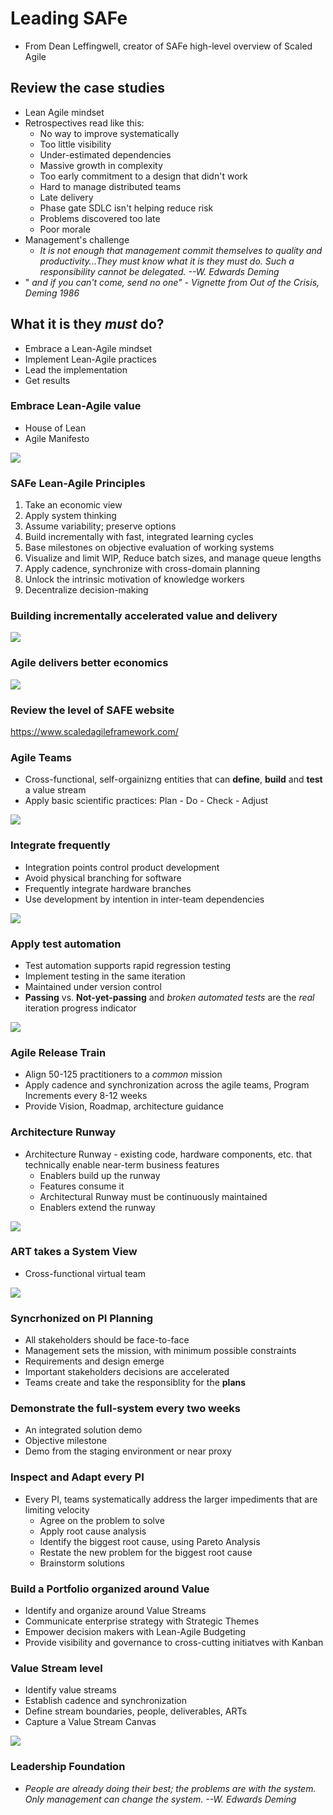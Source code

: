 # Leading SAFe 
+ From Dean Leffingwell, creator of SAFe high-level overview of Scaled Agile

## Review the case studies
+ Lean Agile mindset
+ Retrospectives read like this:
    + No way to improve systematically
    + Too little visibility
    + Under-estimated dependencies
    + Massive growth in complexity
    + Too early commitment to a design that didn't work
    + Hard to manage distributed teams
    + Late delivery
    + Phase gate SDLC isn't helping reduce risk
    + Problems discovered too late
    + Poor morale
+ Management's challenge
    + _It is not enough that management commit themselves to quality and productivity...They must know what it is they must do. Such a responsibility cannot be delegated._
    _--W. Edwards Deming_
+ " _and if you can't come, send no one" - Vignette from Out of the Crisis, Deming 1986_

## What it is they _must_ do?
+ Embrace a Lean-Agile mindset
+ Implement Lean-Agile practices
+ Lead the implementation
+ Get results

### Embrace Lean-Agile value
+ House of Lean
+ Agile Manifesto   

![](images/houseLean.PNG)

### SAFe Lean-Agile Principles
1. Take an economic view
1. Apply system thinking
1. Assume variability; preserve options
1. Build incrementally with fast, integrated learning cycles
1. Base milestones on objective evaluation of working systems
1. Visualize and limit WIP, Reduce batch sizes, and manage queue lengths
1. Apply cadence, synchronize with cross-domain planning
1. Unlock the intrinsic motivation of knowledge workers
1. Decentralize decision-making

### Building incrementally accelerated value and delivery
![](images/building.PNG)

### Agile delivers better economics 
![](images/economics.PNG)

### Review the level of SAFE website
https://www.scaledagileframework.com/

### Agile Teams
+ Cross-functional, self-orgainizng entities that can **define**, **build** and **test** a value stream
+ Apply basic scientific practices: Plan - Do - Check - Adjust   

![](images/agileteam.PNG)

### Integrate frequently
+ Integration points control product development
+ Avoid physical branching for software
+ Frequently integrate hardware branches
+ Use development by intention in inter-team dependencies

![](images/integrate.PNG)

### Apply test automation
+ Test automation supports rapid regression testing
+ Implement testing in the same iteration
+ Maintained under version control
+ **Passing** vs. **Not-yet-passing** and *broken automated tests* are the *real* iteration progress indicator   

![](images/test.PNG)

### Agile Release Train
+ Align 50-125 practitioners to a *common* mission
+ Apply cadence and synchronization across the agile teams, Program Increments every 8-12 weeks
+ Provide Vision, Roadmap, architecture guidance

### Architecture Runway
+ Architecture Runway - existing code, hardware components, etc. that technically enable near-term business features
    + Enablers build up the runway
    + Features consume it
    + Architectural Runway must be continuously maintained
    + Enablers extend the runway   

![](images/runway.PNG)

### ART takes a System View
+ Cross-functional virtual team   

![](images/art.PNG)

### Syncrhonized on PI Planning   
+ All stakeholders should be face-to-face 
+ Management sets the mission, with minimum possible constraints
+ Requirements and design emerge
+ Important stakeholders decisions are accelerated
+ Teams create and take the responsiblity for the **plans**   

### Demonstrate the full-system every two weeks
+ An integrated solution demo
+ Objective milestone
+ Demo from the staging environment or near proxy

### Inspect and Adapt every PI
+ Every PI, teams systematically address the larger impediments that are limiting velocity
    + Agree on the problem to solve
    + Apply root cause analysis
    + Identify the biggest root cause, using Pareto Analysis
    + Restate the new problem for the biggest root cause
    + Brainstorm solutions 

### Build a Portfolio organized around Value
+ Identify and organize around Value Streams
+ Communicate enterprise strategy with Strategic Themes
+ Empower decision makers with Lean-Agile Budgeting
+ Provide visibility and governance to cross-cutting initiatves with Kanban

### Value Stream level
+ Identify value streams 
+ Establish cadence and synchronization
+ Define stream boundaries, people, deliverables, ARTs
+ Capture a Value Stream Canvas   

![](images/Canvas.PNG)   

### Leadership Foundation
+ _People are already doing their best; the problems are with the system. Only management can change the system._
     _--W. Edwards Deming_






